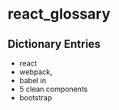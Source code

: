 # react_glossary
## Dictionary Entries

+ react
+ webpack, 
+ babel in 
+ 5 clean components
+ bootstrap
